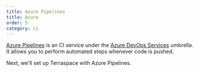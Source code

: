```yaml
---
title: Azure Pipelines
title: Azure
order: 5
category: ci
---
```


[Azure Pipelines](https://docs.microsoft.com/en-us/azure/devops/pipelines/get-started/what-is-azure-pipelines?view=azure-devops) is an CI service under the [Azure DevOps Services](https://azure.microsoft.com/en-us/services/devops/#overview) umbrella. It allows you to perform automated steps whenever code is pushed.

Next, we'll set up Terraspace with Azure Pipelines.
